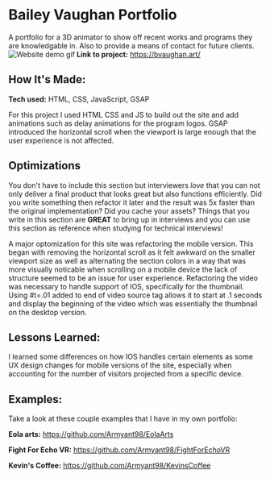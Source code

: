 # Bailey Vaughan Portfolio
A portfolio for a 3D animator to show off recent works and programs they are knowledgable in. Also to provide a means of contact for future clients.
![Website demo gif](./images/bayVaughan-desktop.gif)
**Link to project:** https://bvaughan.art/

## How It's Made:

**Tech used:** HTML, CSS, JavaScript, GSAP

For this project I used HTML CSS and JS to build out the site and add animations such as delay animations for the program logos. GSAP introduced the horizontal scroll when the viewport is large enough that the user experience is not affected.

## Optimizations

You don't have to include this section but interviewers *love* that you can not only deliver a final product that looks great but also functions efficiently. Did you write something then refactor it later and the result was 5x faster than the original implementation? Did you cache your assets? Things that you write in this section are **GREAT** to bring up in interviews and you can use this section as reference when studying for technical interviews!

A major optomization for this site was refactoring the mobile version. This began with removing the horizontal scroll as it felt awkward on the smaller viewport size as well as alternating the section colors in a way that was more visually noticable when scrolling on a mobile device the lack of structure seemed to be an issue for user experience. Refactoring the video was necessary to handle support of IOS, specifically for the thumbnail. Using #t=.01 added to end of video source tag allows it to start at .1 seconds and display the beginning of the video which was essentially the thumbnail on the desktop version.

## Lessons Learned:

I learned some differences on how IOS handles certain elements as some UX design changes for mobile versions of the site, especially when accounting for the number of visitors projected from a specific device.

## Examples:
Take a look at these couple examples that I have in my own portfolio:

**Eola arts:** https://github.com/Armyant98/EolaArts

**Fight For Echo VR:** https://github.com/Armyant98/FightForEchoVR

**Kevin's Coffee:** https://github.com/Armyant98/KevinsCoffee




